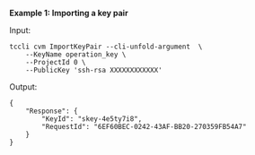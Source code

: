 **Example 1: Importing a key pair**



Input: 

```
tccli cvm ImportKeyPair --cli-unfold-argument  \
    --KeyName operation_key \
    --ProjectId 0 \
    --PublicKey 'ssh-rsa XXXXXXXXXXXX'
```

Output: 
```
{
    "Response": {
        "KeyId": "skey-4e5ty7i8",
        "RequestId": "6EF60BEC-0242-43AF-BB20-270359FB54A7"
    }
}
```

